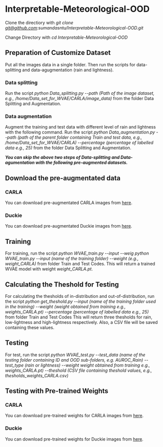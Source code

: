 # Interpretable-Meteorological-OOD
Clone the directiory with *git clone git@github.com:sumandasntu/Interpretable-Meteorological-OOD.git*

Change Directory with *cd Interpretable-Meteorological-OOD*
## Preparation of Customize Dataset
Put all the images data in a single folder. Then run the scripts for data-splitting and data-agugmentation (rain and lightness). 
### Data splitting 
Run the script *python Data_splitting.py --path (Path of the image dataset, e.g., /home/Data_set_for_WVAE/CARLA/image_data)* from the folder Data Splitting and Augmentation.
### Data augmentation
Augment the training and test data with different level of rain and lightness with the following command. 
Run the script *python Data_augmentation.py --path (path of the parent folder containing Train and test data, e.g., /home/Data_set_for_WVAE/CARLA) --percentage (percentage of labelled data e.g., 25)* from the folder Data Splitting and Augmentation.

***You can skip the above two steps of Data-splitting and Data-agumentation with the following pre-augmented datasets.*** 
## Download the pre-augmentated data
### CARLA
You can download pre-augmentated CARLA images from [here](https://entuedu-my.sharepoint.com/:f:/g/personal/suman_das_staff_main_ntu_edu_sg/EpU390IN5cdEq9Wt4QJ1OS0B4gknABtDpWh3319oJqVDhg?e=l6c0mt).
### Duckie
You can download pre-augmentated Duckie images from [here](https://entuedu-my.sharepoint.com/:f:/g/personal/suman_das_staff_main_ntu_edu_sg/EgvdpXyxgotNjmAr2Vw5XIABSj3Kr_mQf5r_ko-1r-G3TQ?e=yPdee0).
## Training
For training, run the script *python WVAE_train.py --input  --weig python WVAE_train.py --input (name of the training folder) --weight (e.g., weight_CARLA)* from folder Train and Test Codes.
This will return a trained WVAE model with weight *weight_CARLA.pt*.
## Calculating the Theshold for Testing
For calculating the thesholds of in-distribution and out-of-distribution, run the script *python get_theshold.py --input (name of the training folder used in the training) --weight (weight obtained from training e.g., weights_CARLA.pt) --percentage (percentage of labelled data e.g., 25)* from folder Train and Test Codes
This will return three thesholds for rain, low-lightness and high-lightness respectively. Also, a CSV file will be saved containing these values.
## Testing 
For test, run the script *python WVAE_test.py --test_data (name of the testing folder containing ID and OOD sub-folders, e.g. AUROC_Rain) --test_type (rain or lightness) --weight weight obtained from training e.g., weights_CARLA.pt) --theshold (CSV file containing theshold values, e.g., thesholds_weights_CARLA.csv)*

## Testing with Pre-trained Weights
### CARLA
You can download pre-trained weights for CARLA images from [here](https://entuedu-my.sharepoint.com/:u:/g/personal/suman_das_staff_main_ntu_edu_sg/EVfJq4sMu1RCvw4dspf0efwB8uz0sGxdJa79yL9Gm6_Z4Q?e=D3KzFr).
### Duckie
You can download pre-trained weights for Duckie images from [here]( ).


